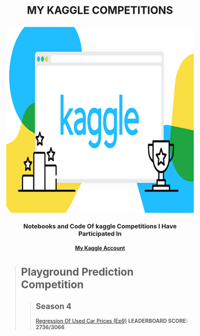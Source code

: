 # <p align="center"> MY KAGGLE COMPETITIONS </p>
<img height="500" src="kaggle_image.png" width="1000"/>

### <p align="center"> Notebooks and Code Of kaggle Competitions I Have Participated In</p>
#### <p align="center"> [My Kaggle Account](https://www.kaggle.com/muhumuzadeusai) </p>

> # **Playground Prediction Competition**
>> ## Season 4
>> [Regression Of Used Car Prices (Ep9)](https://www.kaggle.com/competitions/playground-series-s4e9) **LEADERBOARD SCORE: 2736/3066**
